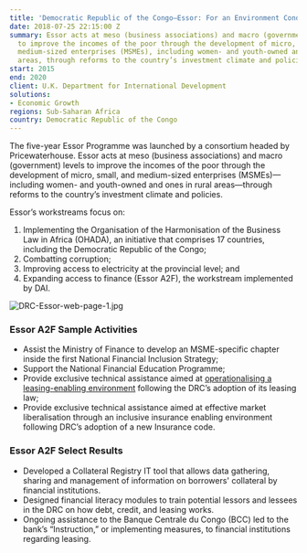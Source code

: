 ```yaml
---
title: 'Democratic Republic of the Congo—Essor: For an Environment Conducive to Investment'
date: 2018-07-25 22:15:00 Z
summary: Essor acts at meso (business associations) and macro (government) levels
  to improve the incomes of the poor through the development of micro, small, and
  medium-sized enterprises (MSMEs), including women- and youth-owned and ones in rural
  areas, through reforms to the country’s investment climate and policies.
start: 2015
end: 2020
client: U.K. Department for International Development
solutions:
- Economic Growth
regions: Sub-Saharan Africa
country: Democratic Republic of the Congo
---
```


The five-year Essor Programme was launched by a consortium headed by Pricewaterhouse. Essor acts at meso (business associations) and macro (government) levels to improve the incomes of the poor through the development of micro, small, and medium-sized enterprises (MSMEs)—including women- and youth-owned and ones in rural areas—through reforms to the country’s investment climate and policies.

Essor’s workstreams focus on:

1. Implementing the Organisation of the Harmonisation of the Business Law in Africa (OHADA), an initiative that comprises 17 countries, including the Democratic Republic of the Congo;
2. Combatting corruption;
3. Improving access to electricity at the provincial level; and
4. Expanding access to finance (Essor A2F), the workstream implemented by DAI.

![DRC-Essor-web-page-1.jpg](/uploads/DRC-Essor-web-page-1.jpg)

### Essor A2F Sample Activities

* Assist the Ministry of Finance to develop an MSME-specific chapter inside the first National Financial Inclusion Strategy;
* Support the National Financial Education Programme;
* Provide exclusive technical assistance aimed at [operationalising a leasing-enabling environment](http://dai-global-developments.com/articles/dfid-programme-establishes-business-equipment-leasing-in-sub-saharan-africas-largest-country/) following the DRC’s adoption of its leasing law;
* Provide exclusive technical assistance aimed at effective market liberalisation through an inclusive insurance enabling environment following DRC’s adoption of a new Insurance code.

### Essor A2F Select Results

* Developed a Collateral Registry IT tool that allows data gathering, sharing and management of information on borrowers' collateral by financial institutions.
* Designed financial literacy modules to train potential lessors and lessees in the DRC on how debt, credit, and leasing works.
* Ongoing assistance to the Banque Centrale du Congo (BCC) led to the bank’s “Instruction,” or implementing measures, to financial institutions regarding leasing.
